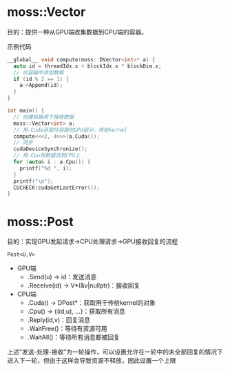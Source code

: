 # moss::Vector

目的：提供一种从GPU端收集数据到CPU端的容器。

示例代码
```cpp
__global__ void compute(moss::DVector<int>* a) {
  auto id = threadIdx.x + blockIdx.x * blockDim.x;
  // 向容器中添加数据
  if (id % 2 == 1) {
    a->Append(id);
  }
}

int main() {
  // 创建容器用于接收数据
  moss::Vector<int> a;
  // 用.Cuda获取将容器的GPU部分，传给kernel
  compute<<<2, 4>>>(a.Cuda());
  // 同步
  cudaDeviceSynchronize();
  // 用.Cpu将数据读到CPU上
  for (auto& i : a.Cpu()) {
    printf("%d ", i);
  }
  printf("\n");
  CUCHECK(cudaGetLastError());
}
```

# moss::Post

目的：实现GPU发起请求->CPU处理请求->GPU接收回复的流程

`Post<U,V>`
* GPU端
  * .Send(u) -> id：发送消息
  * .Receive(id) -> V*(&v|nullptr)：接收回复
* CPU端
  * .Cuda() -> DPost*：获取用于传给kernel的对象
  * .Cpu() -> {(id,u), ...}：获取所有消息
  * .Reply(id,v)：回复消息
  * .WaitFree()：等待有资源可用
  * .WaitAll()：等待所有消息都被回复

上述“发送-处理-接收”为一轮操作，可以设置允许在一轮中的未全部回复的情况下进入下一轮，但由于这样会导致资源不释放，因此设置一个上限
